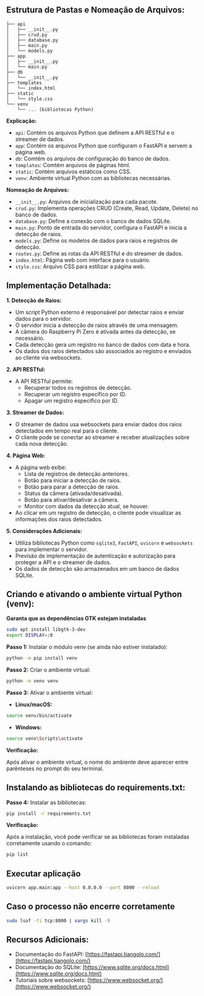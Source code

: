 ## Estrutura de Pastas e Nomeação de Arquivos:

```
├── api
│   ├── __init__.py
│   ├── crud.py
│   ├── database.py
│   ├── main.py
│   └── models.py
├── app
│   ├── __init__.py
│   └── main.py
├── db
│   └── __init__.py
├── templates
│   └── index.html
├── static
│   └── style.css
└── venv
    └── ... (bibliotecas Python)
```

**Explicação:**

- `api`: Contém os arquivos Python que definem a API RESTful e o streamer de dados.
- `app`: Contém os arquivos Python que configuram o FastAPI e servem a página web.
- `db`: Comtém os arquivos de configuração do banco de dados.
- `templates`: Comtém arquivos de páginas html.
- `static`: Contém arquivos estáticos como CSS.
- `venv`: Ambiente virtual Python com as bibliotecas necessárias.

**Nomeação de Arquivos:**

- `__init__.py`: Arquivos de inicialização para cada pacote.
- `crud.py`: Implementa operações CRUD (Create, Read, Update, Delete) no banco de dados.
- `database.py`: Define a conexão com o banco de dados SQLite.
- `main.py`: Ponto de entrada do servidor, configura o FastAPI e inicia a detecção de raios.
- `models.py`: Define os modelos de dados para raios e registros de detecção.
- `routes.py`: Define as rotas da API RESTful e do streamer de dados.
- `index.html`: Página web com interface para o usuário.
- `style.css`: Arquivo CSS para estilizar a página web.

## Implementação Detalhada:

**1. Detecção de Raios:**

- Um script Python externo é responsável por detectar raios e enviar dados para o servidor.
- O servidor inicia a detecção de raios através de uma mensagem.
- A câmera do Raspberry Pi Zero é ativada antes da detecção, se necessário.
- Cada detecção gera um registro no banco de dados com data e hora.
- Os dados dos raios detectados são associados ao registro e enviados ao cliente via websockets.

**2. API RESTful:**

- A API RESTful permite:
  - Recuperar todos os registros de detecção.
  - Recuperar um registro específico por ID.
  - Apagar um registro específico por ID.

**3. Streamer de Dados:**

- O streamer de dados usa websockets para enviar dados dos raios detectados em tempo real para o cliente.
- O cliente pode se conectar ao streamer e receber atualizações sobre cada nova detecção.

**4. Página Web:**

- A página web exibe:
  - Lista de registros de detecção anteriores.
  - Botão para iniciar a detecção de raios.
  - Botão para parar a detecção de raios.
  - Status da câmera (ativada/desativada).
  - Botão para ativar/desativar a câmera.
  - Monitor com dados da detecção atual, se houver.
- Ao clicar em um registro de detecção, o cliente pode visualizar as informações dos raios detectados.

**5. Considerações Adicionais:**

- Utiliza bibliotecas Python como `sqlite3`, `FastAPI`, `uvicorn` e `websockets` para implementar o servidor.
- Previsão de implementação de autenticação e autorização para proteger a API e o streamer de dados.
- Os dados de detecção são armazenados em um banco de dados SQLite.

## Criando e ativando o ambiente virtual Python (venv):

**Garanta que as dependências GTK estejam instaladas**

```bash
sudo apt install libgtk-3-dev
export DISPLAY=:0
```

**Passo 1:** Instalar o módulo venv (se ainda não estiver instalado):

```bash
python -m pip install venv
```

**Passo 2:** Criar o ambiente virtual:

```bash
python -m venv venv
```

**Passo 3:** Ativar o ambiente virtual:

- **Linux/macOS:**

```bash
source venv/bin/activate
```

- **Windows:**

```bash
source venv\Scripts\activate
```

**Verificação:**

Após ativar o ambiente virtual, o nome do ambiente deve aparecer entre parênteses no prompt do seu terminal.

## Instalando as bibliotecas do requirements.txt:

**Passo 4:** Instalar as bibliotecas:

```bash
pip install -r requirements.txt
```

**Verificação:**

Após a instalação, você pode verificar se as bibliotecas foram instaladas corretamente usando o comando:

```bash
pip list
```

## Executar aplicação

```bash
uvicorn app.main:app --host 0.0.0.0 --port 8000 --reload
```

## Caso o processo não encerre corretamente

```bash
sudo lsof -ti tcp:8000 | xargs kill -9
```

## Recursos Adicionais:

- Documentação do FastAPI: [https://fastapi.tiangolo.com/](https://fastapi.tiangolo.com/)
- Documentação do SQLite: [https://www.sqlite.org/docs.html](https://www.sqlite.org/docs.html)
- Tutoriais sobre websockets: [https://www.websocket.org/](https://www.websocket.org/)
